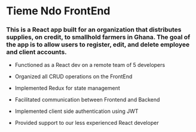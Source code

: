 # Tieme Ndo FrontEnd

### This is a React app built for an organization that distributes supplies, on credit, to smallhold farmers in Ghana. The goal of the app is to allow users to register, edit, and delete employee and client accounts.

- Functioned as a React dev on a remote team of 5 developers

- Organized all CRUD operations on the FrontEnd

- Implemented Redux for state management

- Facilitated communication between Frontend and Backend

- Implemented client side authentication using JWT

- Provided support to our less experienced React developer
